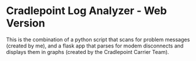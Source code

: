 # Cradlepoint Log Analyzer - Web Version

This is the combination of a python script that scans for problem messages (created by me), and a flask app that
parses for modem disconnects and displays them in graphs (created by the Cradlepoint Carrier Team).

